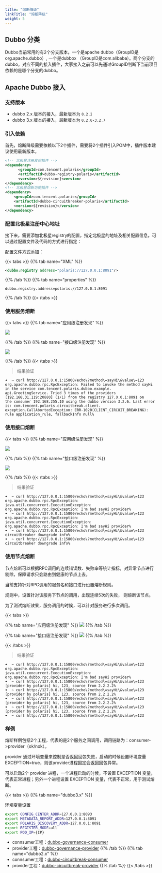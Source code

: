 ```yaml
---
title: "熔断降级"
linkTitle: "熔断降级"
weight: 5
---
```


## Dubbo 分类

Dubbo当前常用的有2个分支版本，一个是apache dubbo（GroupID是org.apache.dubbo）, 一个是dubbox （GroupID是com.alibaba）。两个分支的dubbo，对应不同的接入插件，大家接入之前可以先通过GroupID判断下当前项目依赖的是哪个分支的dubbo。

## Apache Dubbo 接入

### 支持版本

- dubbo 2.x 版本的接入，最新版本为 ```0.2.2```
- dubbo 3.x 版本的接入，最新版本为 ```0.2.0-3.2.7```

### 引入依赖

首先，熔断降级需要依赖以下2个插件，需要将2个插件引入POM中，插件版本建议使用最新版本。

```xml
<!-- 北极星注册发现插件 -->
<dependency>
      <groupId>com.tencent.polaris</groupId>
      <artifactId>dubbo-registry-polaris</artifactId>
      <version>${revision}<version>
</dependency>
<!-- 北极星熔断功能插件 -->
<dependency>
    <groupId>com.tencent.polaris</groupId>
    <artifactId>dubbo-circuitbreaker-polaris</artifactId>
    <version>${revision}</version>
</dependency>
```

### 配置北极星注册中心地址

接下来，需要添加北极星registry的配置，指定北极星的地址及相关配置信息，可以通过配置文件及代码的方式进行指定：

配置文件方式添加：

{{< tabs >}}
{{% tab name="XML" %}}
```xml
<dubbo:registry address="polaris://127.0.0.1:8091"/>
```
{{% /tab %}}
{{% tab name="properties" %}}
```properties
dubbo.registry.address=polaris://127.0.0.1:8091
```
{{% /tab %}}
{{< /tabs >}}

### 使用服务熔断

{{< tabs >}}
{{% tab name="应用级注册发现" %}}

![](../图片/circuitbreaker/dubbo-application-service-rule.png)

{{% /tab %}}
{{% tab name="接口级注册发现" %}}

![](../图片/circuitbreaker/dubbo-interface-service-rule.png)

{{% /tab %}}
{{< /tabs >}}

> 结果验证

```log
➜  ~ curl http://127.0.0.1:15800/echo\?method\=sayHi\&value\=123
org.apache.dubbo.rpc.RpcException: Failed to invoke the method sayHi in the service com.tencent.polaris.dubbo.example.
api.GreetingService. Tried 3 times of the providers [192.168.31.119:20880] (1/1) from the registry 127.0.0.1:8091 on 
the consumer 192.168.255.10 using the dubbo version 3.2.6. Last error is: com.tencent.polaris.circuitbreak.client.
exception.CallAbortedException: ERR-1020(CLIENT_CIRCUIT_BREAKING): rule application_rule, fallbackInfo null%
```

### 使用接口熔断

{{< tabs >}}
{{% tab name="应用级注册发现" %}}

![](../图片/circuitbreaker/dubbo-application-interface-rule.png)

{{% /tab %}}
{{% tab name="接口级注册发现" %}}

![](../图片/circuitbreaker/dubbo-interface-method-rule.png)

{{% /tab %}}
{{< /tabs >}}


> 结果验证

```log
➜  ~ curl http://127.0.0.1:15800/echo\?method\=sayHi\&value\=123
org.apache.dubbo.rpc.RpcException: java.util.concurrent.ExecutionException: org.apache.dubbo.rpc.RpcException: I'm bad sayHi provider%
➜  ~ curl http://127.0.0.1:15800/echo\?method\=sayHi\&value\=123
org.apache.dubbo.rpc.RpcException: java.util.concurrent.ExecutionException: org.apache.dubbo.rpc.RpcException: I'm bad sayHi provider%
➜  ~ curl http://127.0.0.1:15800/echo\?method\=sayHi\&value\=123
circuitbreaker downgrade info%
➜  ~ curl http://127.0.0.1:15800/echo\?method\=sayHi\&value\=123
circuitbreaker downgrade info%
```

### 使用节点熔断

节点熔断可以根据RPC调用的连续错误数、失败率等统计指标，对异常节点进行剔除，保障请求只会路由到健康的节点上去。

当前支持针对RPC调用的服务名和接口进行设置熔断规则。

规则中，设置针对该服务下节点的调用，出现连续5次的失败， 则熔断该节点。

为了测试熔断效果，服务调用的时候，可以针对服务进行多次调用。

{{< tabs >}}

{{% tab name="应用级注册发现" %}}
![](../图片/circuitbreaker/dubbo-application-instance-rule.png)
{{% /tab %}}


{{% tab name="接口级注册发现" %}}
![](../图片/circuitbreaker/dubbo-interface-instance-rule.png)
{{% /tab %}}

{{< /tabs >}}

> 结果验证

```log
➜  ~ curl http://127.0.0.1:15800/echo\?method\=sayHi\&value\=123
org.apache.dubbo.rpc.RpcException: java.util.concurrent.ExecutionException: org.apache.dubbo.rpc.RpcException: I'm bad sayHi provider%
➜  ~ curl http://127.0.0.1:15800/echo\?method\=sayHi\&value\=123
[provider by polaris] hi, 123, source from 2.2.2.2%
➜  ~ curl http://127.0.0.1:15800/echo\?method\=sayHi\&value\=123
[provider by polaris] hi, 123, source from 2.2.2.2%
➜  ~ curl http://127.0.0.1:15800/echo\?method\=sayHi\&value\=123
[provider by polaris] hi, 123, source from 2.2.2.2%
➜  ~ curl http://127.0.0.1:15800/echo\?method\=sayHi\&value\=123
[provider by polaris] hi, 123, source from 2.2.2.2%
➜  ~ curl http://127.0.0.1:15800/echo\?method\=sayHi\&value\=123
```

### 样例

熔断样例包括2个工程，代表的是2个服务之间调用，调用链路为：consumer->provider（ok/nok）。

provider 通过环境变量来控制是否返回回包失败，启动的时候设置环境变量 EXCEPTION=true，则该provider进程固定会返回回包异常。

可以启动2个 provider 进程，一个进程启动的时候，不设置 EXCEPTION 变量，代表正常进程；另外一个进程设置 EXCEPTION 变量，代表不正常，用于测试熔断。

{{< tabs >}}
{{% tab name="dubbo3.x" %}}

环境变量设置

```bash
export CONFIG_CENTER_ADDR=127.0.0.1:8093
export METADATA_REPORT_ADDR=127.0.0.1:8091
export POLARIS_DISCOVERY_ADDR=127.0.0.1:8091
export REGISTER_MODE=all
export POD_IP={IP}
```

- connsumer工程：[dubbo-governance-consumer](https://github.com/polarismesh/dubbo-java-polaris/tree/dubbo-3.2.x/dubbo/dubbo-examples/dubbo-governance-example/dubbo-governance-consumer)
- provider工程：[dubbo-governance-provider](https://github.com/polarismesh/dubbo-java-polaris/tree/dubbo-3.2.x/dubbo/dubbo-examples/dubbo-governance-example/dubbo-governance-provider)
{{% /tab %}}
{{% tab name="dubbo2.x" %}}
- connsumer工程：[dubbo-circuitbreak-consumer](https://github.com/polarismesh/dubbo-java-polaris/tree/dubbo-2.x/dubbo/dubbo-examples/dubbo-circuitbreak-example/dubbo-circuitbreak-consumer)
- provider工程：[dubbo-circuitbreak-provider](https://github.com/polarismesh/dubbo-java-polaris/tree/dubbo-2.x/dubbo/dubbo-examples/dubbo-circuitbreak-example/dubbo-circuitbreak-provider)
{{% /tab %}}
{{< /tabs >}}



